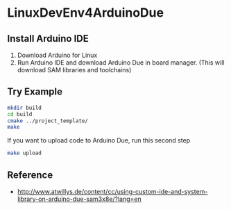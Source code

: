 # LinuxDevEnv4ArduinoDue

## Install Arduino IDE

1. Download Arduino for Linux
2. Run Arduino IDE and download Arduino Due in board manager. (This will download SAM libraries and toolchains)


## Try Example

```bash
mkdir build
cd build
cmake ../project_template/
make
```
If you want to upload code to Arduino Due, run this second step
```bash
make upload
```


## Reference
* http://www.atwillys.de/content/cc/using-custom-ide-and-system-library-on-arduino-due-sam3x8e/?lang=en
